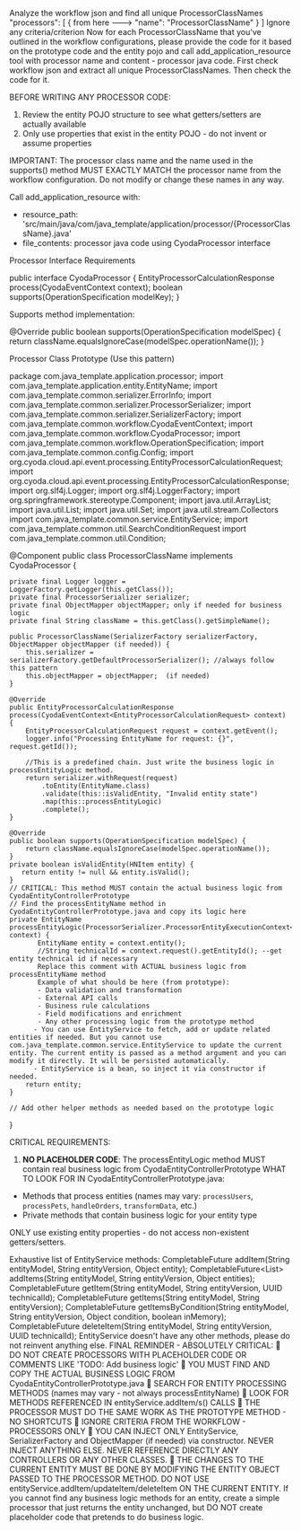 Analyze the workflow json and find all unique ProcessorClassNames 
        "processors": [ {
     from here --->       "name": "ProcessorClassName" 
          } ]
 Ignore any criteria/criterion 
Now for each ProcessorClassName that you've outlined in the workflow configurations,
please provide the code for it based on the prototype code and the entity pojo and call add_application_resource tool with processor name and content - processor java code.
First check workflow json and extract all unique ProcessorClassNames. Then check the code for it.

BEFORE WRITING ANY PROCESSOR CODE:
1. Review the entity POJO structure to see what getters/setters are actually available
2. Only use properties that exist in the entity POJO - do not invent or assume properties

IMPORTANT: The processor class name and the name used in the supports() method MUST EXACTLY MATCH the processor name from the workflow configuration. Do not modify or change these names in any way.

Call add_application_resource with:
- resource_path: 'src/main/java/com/java_template/application/processor/{ProcessorClassName}.java'
- file_contents: processor java code using CyodaProcessor interface

Processor Interface Requirements

public interface CyodaProcessor {
    EntityProcessorCalculationResponse process(CyodaEventContext<EntityProcessorCalculationRequest> context);
    boolean supports(OperationSpecification modelKey);
}

Supports method implementation:

@Override
public boolean supports(OperationSpecification modelSpec) {
    return className.equalsIgnoreCase(modelSpec.operationName());
}


Processor Class Prototype (Use this pattern)

package com.java_template.application.processor;
import com.java_template.application.entity.EntityName;
import com.java_template.common.serializer.ErrorInfo;
import com.java_template.common.serializer.ProcessorSerializer;
import com.java_template.common.serializer.SerializerFactory;
import com.java_template.common.workflow.CyodaEventContext;
import com.java_template.common.workflow.CyodaProcessor;
import com.java_template.common.workflow.OperationSpecification;
import com.java_template.common.config.Config;
import org.cyoda.cloud.api.event.processing.EntityProcessorCalculationRequest;
import org.cyoda.cloud.api.event.processing.EntityProcessorCalculationResponse;
import org.slf4j.Logger;
import org.slf4j.LoggerFactory;
import org.springframework.stereotype.Component;
import java.util.ArrayList;
import java.util.List;
import java.util.Set;
import java.util.stream.Collectors
import com.java_template.common.service.EntityService;
import com.java_template.common.util.SearchConditionRequest
import com.java_template.common.util.Condition;

@Component
public class ProcessorClassName implements CyodaProcessor {

    private final Logger logger = LoggerFactory.getLogger(this.getClass());
    private final ProcessorSerializer serializer;
    private final ObjectMapper objectMapper; only if needed for business logic
    private final String className = this.getClass().getSimpleName();

    public ProcessorClassName(SerializerFactory serializerFactory, ObjectMapper objectMapper (if needed)) {
        this.serializer = serializerFactory.getDefaultProcessorSerializer(); //always follow this pattern
        this.objectMapper = objectMapper;  (if needed)
    }

    @Override
    public EntityProcessorCalculationResponse process(CyodaEventContext<EntityProcessorCalculationRequest> context) {
        EntityProcessorCalculationRequest request = context.getEvent();
        logger.info("Processing EntityName for request: {}", request.getId());

        //This is a predefined chain. Just write the business logic in processEntityLogic method.
        return serializer.withRequest(request)
            .toEntity(EntityName.class)
            .validate(this::isValidEntity, "Invalid entity state")
            .map(this::processEntityLogic)
            .complete();
    }

    @Override
    public boolean supports(OperationSpecification modelSpec) {
        return className.equalsIgnoreCase(modelSpec.operationName());
    }
    private boolean isValidEntity(HNItem entity) {
       return entity != null && entity.isValid();
    }
    // CRITICAL: This method MUST contain the actual business logic from CyodaEntityControllerPrototype
    // Find the processEntityName method in CyodaEntityControllerPrototype.java and copy its logic here
    private EntityName processEntityLogic(ProcessorSerializer.ProcessorEntityExecutionContext<EntityName> context) {
           EntityName entity = context.entity();
           //String technicalId = context.request().getEntityId(); --get entity technical id if necessary
           Replace this comment with ACTUAL business logic from processEntityName method
           Example of what should be here (from prototype):
           - Data validation and transformation
           - External API calls
           - Business rule calculations
           - Field modifications and enrichment
           - Any other processing logic from the prototype method
          - You can use EntityService to fetch, add or update related entities if needed. But you cannot use com.java_template.common.service.EntityService to update the current entity. The current entity is passed as a method argument and you can modify it directly. It will be persisted automatically.
          - EntityService is a bean, so inject it via constructor if needed.
        return entity;
    }

    // Add other helper methods as needed based on the prototype logic
}

CRITICAL REQUIREMENTS:
1. **NO PLACEHOLDER CODE**: The processEntityLogic method MUST contain real business logic from CyodaEntityControllerPrototype
WHAT TO LOOK FOR IN CyodaEntityControllerPrototype.java:
- Methods that process entities (names may vary: `processUsers`, `processPets`, `handleOrders`, `transformData`, etc.)
- Private methods that contain business logic for your entity type

ONLY use existing entity properties - do not access non-existent getters/setters.

Exhaustive list of EntityService methods:
CompletableFuture<UUID> addItem(String entityModel, String entityVersion, Object entity);
CompletableFuture<List<UUID>> addItems(String entityModel, String entityVersion, Object entities);
CompletableFuture<ObjectNode> getItem(String entityModel, String entityVersion, UUID technicalId);
CompletableFuture<ArrayNode> getItems(String entityModel, String entityVersion);
CompletableFuture<ArrayNode> getItemsByCondition(String entityModel, String entityVersion, Object condition, boolean inMemory);
CompletableFuture<UUID> deleteItem(String entityModel, String entityVersion, UUID technicalId);
EntityService doesn't have any other methods, please do not reinvent anything else.
FINAL REMINDER - ABSOLUTELY CRITICAL:
🚨 DO NOT CREATE PROCESSORS WITH PLACEHOLDER CODE OR COMMENTS LIKE 'TODO: Add business logic'
🚨 YOU MUST FIND AND COPY THE ACTUAL BUSINESS LOGIC FROM CyodaEntityControllerPrototype.java
🚨 SEARCH FOR ENTITY PROCESSING METHODS (names may vary - not always processEntityName)
🚨 LOOK FOR METHODS REFERENCED IN entityService.addItem/s() CALLS
🚨 THE PROCESSOR MUST DO THE SAME WORK AS THE PROTOTYPE METHOD - NO SHORTCUTS
🚨 IGNORE CRITERIA FROM THE WORKFLOW - PROCESSORS ONLY
🚨 YOU CAN INJECT ONLY EntityService, SerializerFactory and ObjectMapper (if needed) via constructor. NEVER INJECT ANYTHING ELSE. NEVER REFERENCE DIRECTLY ANY CONTROLLERS OR ANY OTHER CLASSES.
🚨 THE CHANGES TO THE CURRENT ENTITY MUST BE DONE BY MODIFYING THE ENTITY OBJECT PASSED TO THE PROCESSOR METHOD. DO NOT USE entityService.addItem/updateItem/deleteItem ON THE CURRENT ENTITY.
If you cannot find any business logic methods for an entity, create a simple processor that just returns the entity unchanged, but DO NOT create placeholder code that pretends to do business logic.